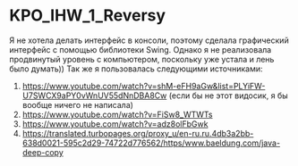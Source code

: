 # KPO_IHW_1_Reversy
Я не хотела делать интерфейс в консоли, поэтому сделала графический интерфейс с помощью библиотеки Swing. Однако я не реализовала продвинутый уровень с компьютером, поскольку уже устала и лень было думать)) 
Так же я пользовалась следующими источниками: 
1. https://www.youtube.com/watch?v=shM-eFH9aGw&list=PLYiFW-U7SWCX9aPY0vWnUV55dNnDBA8Cw  (если бы не этот видосик, я бы вообще ничего не написала)
2. https://www.youtube.com/watch?v=FiSw8_WTWTs
3. https://www.youtube.com/watch?v=adz8olFbGwk
4. https://translated.turbopages.org/proxy_u/en-ru.ru.4db3a2bb-638d0021-595c2d29-74722d776562/https/www.baeldung.com/java-deep-copy
